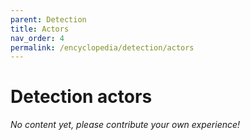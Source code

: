 ```yaml
---
parent: Detection
title: Actors
nav_order: 4
permalink: /encyclopedia/detection/actors
---
```


# Detection actors

_No content yet, please contribute your own experience!_
